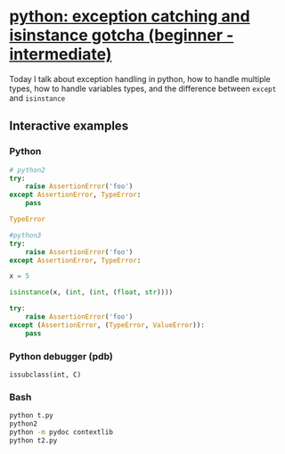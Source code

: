 # [python: exception catching and isinstance gotcha (beginner - intermediate)](https://youtu.be/dS8rdjZrCaA)

Today I talk about exception handling in python, how to handle multiple types, how to handle variables types, and the difference between `except` and `isinstance`

## Interactive examples

### Python

```python
# python2
try:
    raise AssertionError('foo')
except AssertionError, TypeError:
    pass

TypeError

#python3
try:
    raise AssertionError('foo')
except AssertionError, TypeError:

x = 5

isinstance(x, (int, (int, (float, str))))

try:
    raise AssertionError('foo')
except (AssertionError, (TypeError, ValueError)):
    pass
```

### Python debugger (pdb)

```
issubclass(int, C)
```

### Bash

```bash
python t.py
python2
python -m pydoc contextlib
python t2.py
```
